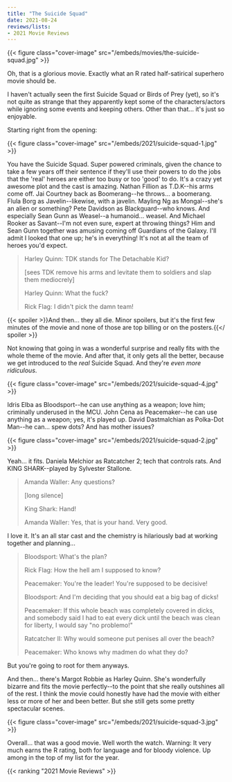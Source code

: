 ```yaml
---
title: "The Suicide Squad"
date: 2021-08-24
reviews/lists:
- 2021 Movie Reviews
---
```

{{< figure class="cover-image" src="/embeds/movies/the-suicide-squad.jpg" >}}

Oh, that is a glorious movie. Exactly what an R rated half-satirical superhero movie should be. 

I haven't actually seen the first Suicide Squad or Birds of Prey (yet), so it's not quite as strange that they apparently kept some of the characters/actors while ignoring some events and keeping others. Other than that... it's just so enjoyable. 

Starting right from the opening:

{{< figure class="cover-image" src="/embeds/2021/suicide-squad-1.jpg" >}}

You have the Suicide Squad. Super powered criminals, given the chance to take a few years off their sentence if they'll use their powers to do the jobs that the 'real' heroes are either too busy or too 'good' to do. It's a crazy yet awesome plot and the cast is amazing. Nathan Fillion as T.D.K--his arms come off. Jai Courtney back as Boomerang--he throws... a boomerang. Flula Borg as Javelin--likewise, with a javelin. Mayling Ng as Mongal--she's an alien or something? Pete Davidson as Blackguard--who knows. And especially Sean Gunn as Weasel--a humanoid... weasel. And Michael Rooker as Savant--I'm not even sure, expert at throwing things? Him and Sean Gunn together was amusing coming off Guardians of the Galaxy. I'll admit I looked that one up; he's in everything! It's not at all the team of heroes you'd expect. 

> Harley Quinn: TDK stands for The Detachable Kid?
>
> [sees TDK remove his arms and levitate them to soldiers and slap them mediocrely] 
> 
> Harley Quinn: What the fuck?
> 
> Rick Flag: I didn't pick the damn team!

{{< spoiler >}}And then... they all die. Minor spoilers, but it's the first few minutes of the movie and none of those are top billing or on the posters.{{</ spoiler >}}

Not knowing that going in was a wonderful surprise and really fits with the whole theme of the movie. And after that, it only gets all the better, because we get introduced to the *real* Suicide Squad. And they're *even more ridiculous*.

{{< figure class="cover-image" src="/embeds/2021/suicide-squad-4.jpg" >}}

Idris Elba as Bloodsport--he can use anything as a weapon; love him; criminally underused in the MCU. John Cena as Peacemaker--he can use anything as a weapon; yes, it's played up. David Dastmalchian as Polka-Dot Man--he can... spew dots? And has mother issues?

{{< figure class="cover-image" src="/embeds/2021/suicide-squad-2.jpg" >}}

Yeah... it fits. Daniela Melchior as Ratcatcher 2; tech that controls rats. And KING SHARK--played by Sylvester Stallone. 

> Amanda Waller: Any questions?
> 
> [long silence] 
> 
> King Shark: Hand!
> 
> Amanda Waller: Yes, that is your hand. Very good.

I love it. It's an all star cast and the chemistry is hilariously bad at working together and planning...

> Bloodsport: What's the plan?
> 
> Rick Flag: How the hell am I supposed to know?
> 
> Peacemaker: You're the leader! You're supposed to be decisive!
> 
> Bloodsport: And I'm deciding that you should eat a big bag of dicks!
> 
> Peacemaker: If this whole beach was completely covered in dicks, and somebody said I had to eat every dick until the beach was clean for liberty, I would say "no problemo!"
> 
> Ratcatcher II: Why would someone put penises all over the beach?
> 
> Peacemaker: Who knows why madmen do what they do?

But you're going to root for them anyways. 

And then... there's Margot Robbie as Harley Quinn. She's wonderfully bizarre and fits the movie perfectly--to the point that she really outshines all of the rest. I think the movie could honestly have had the movie with either less or more of her and been better. But she still gets some pretty spectacular scenes. 

{{< figure class="cover-image" src="/embeds/2021/suicide-squad-3.jpg" >}}

Overall... that was a good movie. Well worth the watch. Warning: It very much earns the R rating, both for language and for bloody violence. Up among in the top of my list for the year. 

{{< ranking "2021 Movie Reviews" >}}